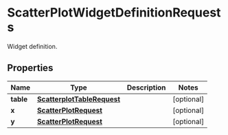 

# ScatterPlotWidgetDefinitionRequests

Widget definition.

## Properties

Name | Type | Description | Notes
------------ | ------------- | ------------- | -------------
**table** | [**ScatterplotTableRequest**](ScatterplotTableRequest.md) |  |  [optional]
**x** | [**ScatterPlotRequest**](ScatterPlotRequest.md) |  |  [optional]
**y** | [**ScatterPlotRequest**](ScatterPlotRequest.md) |  |  [optional]



